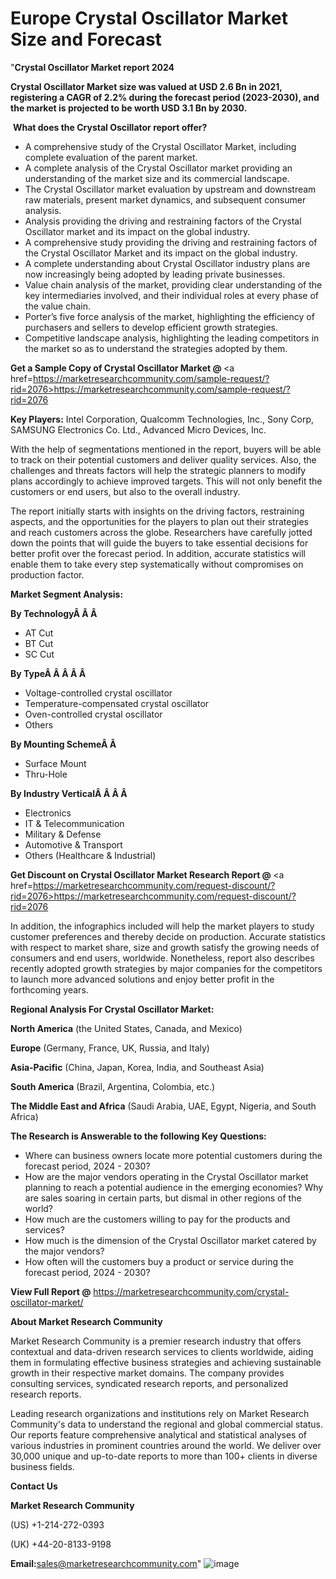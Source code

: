 # Europe Crystal Oscillator Market Size and Forecast
"<strong>Crystal Oscillator Market report 2024</strong>

<strong>Crystal Oscillator Market size was valued at USD 2.6 Bn in 2021, registering a CAGR of 2.2% during the forecast period (2023-2030), and the market is projected to be worth USD 3.1 Bn by 2030.</strong>

 <strong><b>What does the Crystal Oscillator report offer?</b></strong>
<ul>
  <li>A comprehensive study of the Crystal Oscillator Market, including complete evaluation of the parent market.</li>
  <li>A complete analysis of the Crystal Oscillator market providing an understanding of the market size and its commercial landscape.</li>
  <li>The Crystal Oscillator market evaluation by upstream and downstream raw materials, present market dynamics, and subsequent consumer analysis.</li>
  <li>Analysis providing the driving and restraining factors of the Crystal Oscillator market and its impact on the global industry.</li>
  <li>A comprehensive study providing the driving and restraining factors of the Crystal Oscillator Market and its impact on the global industry.</li>
  <li>A complete understanding about Crystal Oscillator industry plans are now increasingly being adopted by leading private businesses.</li>
  <li>Value chain analysis of the market, providing clear understanding of the key intermediaries involved, and their individual roles at every phase of the value chain.</li>
  <li>Porter’s five force analysis of the market, highlighting the efficiency of purchasers and sellers to develop efficient growth strategies.</li>
  <li>Competitive landscape analysis, highlighting the leading competitors in the market so as to understand the strategies adopted by them.</li>
</ul>

<strong>Get a Sample Copy of Crystal Oscillator Market @ </strong><a href=https://marketresearchcommunity.com/sample-request/?rid=2076><u>https://marketresearchcommunity.com/sample-request/?rid=2076</u></a>

<strong>Key Players:</strong> 
Intel Corporation, Qualcomm Technologies, Inc., Sony Corp, SAMSUNG Electronics Co. Ltd., Advanced Micro Devices, Inc.

With the help of segmentations mentioned in the report, buyers will be able to track on their potential customers and deliver quality services. Also, the challenges and threats factors will help the strategic planners to modify plans accordingly to achieve improved targets. This will not only benefit the customers or end users, but also to the overall industry.

The report initially starts with insights on the driving factors, restraining aspects, and the opportunities for the players to plan out their strategies and reach customers across the globe. Researchers have carefully jotted down the points that will guide the buyers to take essential decisions for better profit over the forecast period. In addition, accurate statistics will enable them to take every step systematically without compromises on production factor.

<strong>Market Segment Analysis:</strong>



<strong>By TechnologyÂ Â Â  </strong>
<ul>
 	<li>AT Cut</li>
 	<li>BT Cut</li>
 	<li>SC Cut</li>
</ul>
<strong>By TypeÂ Â Â Â Â  </strong>
<ul>
 	<li>Voltage-controlled crystal oscillator</li>
 	<li>Temperature-compensated crystal oscillator</li>
 	<li>Oven-controlled crystal oscillator</li>
 	<li>Others</li>
</ul>
<strong>By Mounting SchemeÂ Â  </strong>
<ul>
 	<li>Surface Mount</li>
 	<li>Thru-Hole</li>
</ul>
<strong>By Industry VerticalÂ Â Â Â  </strong>
<ul>
 	<li>Electronics</li>
 	<li>IT &amp; Telecommunication</li>
 	<li>Military &amp; Defense</li>
 	<li>Automotive &amp; Transport</li>
 	<li>Others (Healthcare &amp; Industrial)</li>
</ul>

<strong>Get Discount on Crystal Oscillator Market Research Report @ </b></strong><a href=https://marketresearchcommunity.com/request-discount/?rid=2076><u>https://marketresearchcommunity.com/request-discount/?rid=2076</u></a>

In addition, the infographics included will help the market players to study customer preferences and thereby decide on production. Accurate statistics with respect to market share, size and growth satisfy the growing needs of consumers and end users, worldwide. Nonetheless, report also describes recently adopted growth strategies by major companies for the competitors to launch more advanced solutions and enjoy better profit in the forthcoming years.

<strong>Regional Analysis For Crystal Oscillator Market:</strong>

<strong>North America</strong> (the United States, Canada, and Mexico)

<strong>Europe</strong> (Germany, France, UK, Russia, and Italy)

<strong>Asia-Pacific</strong> (China, Japan, Korea, India, and Southeast Asia)

<strong>South America</strong> (Brazil, Argentina, Colombia, etc.)

<strong>The Middle East and Africa</strong> (Saudi Arabia, UAE, Egypt, Nigeria, and South Africa)

<strong>The Research is Answerable to the following Key Questions:</strong>
<ul>
 	<li>Where can business owners locate more potential customers during the forecast period, 2024 - 2030?</li>
 	<li>How are the major vendors operating in the Crystal Oscillator market planning to reach a potential audience in the emerging economies? Why are sales soaring in certain parts, but dismal in other regions of the world?</li>
 	<li>How much are the customers willing to pay for the products and services?</li>
 	<li>How much is the dimension of the Crystal Oscillator market catered by the major vendors?</li>
 	<li>How often will the customers buy a product or service during the forecast period, 2024 - 2030?</li>
</ul>

<strong>View Full Report @</strong> <a href=https://marketresearchcommunity.com/crystal-oscillator-market/>https://marketresearchcommunity.com/crystal-oscillator-market/</a>

<strong>About Market Research Community</strong>

Market Research Community is a premier research industry that offers contextual and data-driven research services to clients worldwide, aiding them in formulating effective business strategies and achieving sustainable growth in their respective market domains. The company provides consulting services, syndicated research reports, and personalized research reports.

Leading research organizations and institutions rely on Market Research Community's data to understand the regional and global commercial status. Our reports feature comprehensive analytical and statistical analyses of various industries in prominent countries around the world. We deliver over 30,000 unique and up-to-date reports to more than 100+ clients in diverse business fields.

<strong>Contact Us</strong>

<strong>Market Research Community</strong>

(US) +1-214-272-0393

(UK) +44-20-8133-9198

<strong>Email:</strong>sales@marketresearchcommunity.com"
![image](https://github.com/krutikad1522/marketresearchcommunity/assets/158283933/1e258229-da33-4867-a0f9-db8a2089fa3c)

